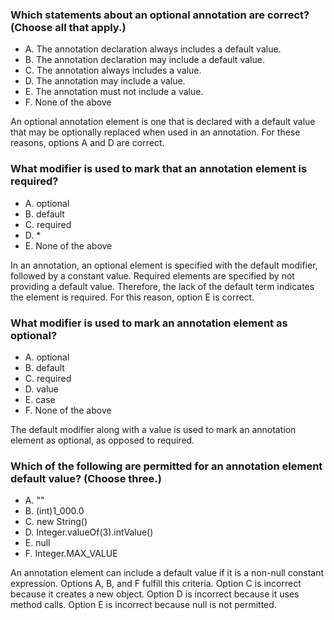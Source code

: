 ### Which statements about an optional annotation are correct? (Choose all that apply.)
* A. The annotation declaration always includes a default value.
* B. The annotation declaration may include a default value.
* C. The annotation always includes a value.
* D. The annotation may include a value.
* E. The annotation must not include a value.
* F. None of the above

An optional annotation element is one that is declared with a default value
that may be optionally replaced when used in an annotation.
For these reasons, options A and D are correct.

### What modifier is used to mark that an annotation element is required?
*  A. optional
*  B. default
*  C. required
*  D. *
*  E. None of the above

In an annotation, an optional element is specified with the default modifier,
followed by a constant value.
Required elements are specified by not providing a default value.
Therefore, the lack of the default term indicates the element is required.
For this reason, option E is correct.

### What modifier is used to mark an annotation element as optional?
*  A. optional
*  B. default
*  C. required
*  D. value
*  E. case
*  F. None of the above

The default modifier along with a value is used to mark
an annotation element as optional, as opposed to required.

### Which of the following are permitted for an annotation element default value? (Choose three.)
*  A. ""
*  B. (int)1_000.0
*  C. new String()
*  D. Integer.valueOf(3).intValue()
*  E. null
*  F. Integer.MAX_VALUE

An annotation element can include a default value if it is a non-null constant expression.
Options A, B, and F fulfill this criteria.
Option C is incorrect because it creates a new object.
Option D is incorrect because it uses method calls.
Option E is incorrect because null is not permitted.